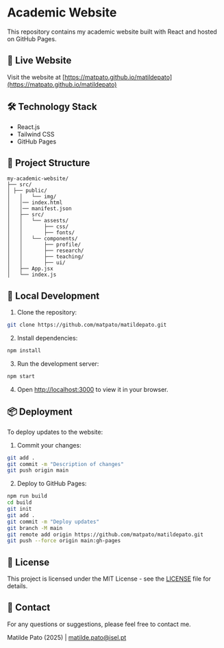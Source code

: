 # Academic Website

This repository contains my academic website built with React and hosted on GitHub Pages.

## 🚀 Live Website

Visit the website at [https://matpato.github.io/matildepato](https://matpato.github.io/matildepato)

## 🛠️ Technology Stack

- React.js
- Tailwind CSS
- GitHub Pages

## 📁 Project Structure

```
my-academic-website/
├── src/
│ ├── public/
│   │   └── img/ 
│   │── index.html
│   │── manifest.json    
│   ├── src/
│   │   └── assests/
│   │       ├── css/
│   │       ├── fonts/ 
│   │   └── components/
│   │       ├── profile/
│   │       ├── research/
│   │       ├── teaching/
│   │       ├── ui/
│   ├── App.jsx
│   └── index.js
```

## 🚀 Local Development

1. Clone the repository:
```bash
git clone https://github.com/matpato/matildepato.git
```

2. Install dependencies:
```bash
npm install
```

3. Run the development server:
```bash
npm start
```

4. Open [http://localhost:3000](http://localhost:3000) to view it in your browser.

## 📦 Deployment

To deploy updates to the website:

1. Commit your changes:
```bash
git add .
git commit -m "Description of changes"
git push origin main
```

2. Deploy to GitHub Pages:
```bash
npm run build
cd build
git init
git add .
git commit -m "Deploy updates"
git branch -M main
git remote add origin https://github.com/matpato/matildepato.git
git push --force origin main:gh-pages
```

## 📄 License

This project is licensed under the MIT License - see the [LICENSE](LICENSE) file for details.

## 👤 Contact

For any questions or suggestions, please feel free to contact me.

Matilde Pato (2025) | matilde.pato@isel.pt
